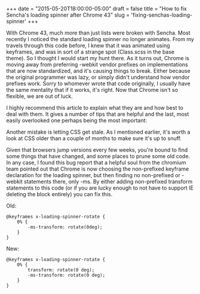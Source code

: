 +++
date = "2015-05-20T18:00:00-05:00"
draft = false
title = "How to fix Sencha's loading spinner after Chrome 43"
slug = 'fixing-senchas-loading-spinner'
+++

With Chrome 43, much more than just lists were broken with Sencha. Most recently I noticed the standard loading spinner no longer animates. From my travels through this code before, I knew that it was animated using keyframes, and was in sort of a strange spot (Class.scss in the base theme). So I thought I would start my hunt there. As it turns out, Chrome is moving away from preferring -webkit vendor prefixes on implementations that are now standardized, and it's causing things to break. Either because the original programmer was lazy, or simply didn't understand how vendor prefixes work. Sorry to whomever wrote that code originally, I usually have the same mentality that if it works, it's right. Now that Chrome isn't so flexible, we are out of luck.

I highly recommend this article to explain what they are and how best to deal with them. It gives a number of tips that are helpful and the last, most easily overlooked one perhaps being the most important:

Another mistake is letting CSS get stale. As I mentioned earlier, it's worth a look at CSS older than a couple of months to make sure it's up to snuff.

Given that browsers jump versions every few weeks, you're bound to find some things that have changed, and some places to prune some old code. In any case, I found this bug report that a helpful soul from the chromium team pointed out that Chrome is now choosing the non-prefixed keyframe declaration for the loading spinner, but then finding no non-prefixed or -webkit statements there, only -ms. By either adding non-prefixed transform statements to this code (or if you are lucky enough to not have to support IE deleting the block entirely) you can fix this.

Old:
```
@keyframes x-loading-spinner-rotate {
    0% {
        -ms-transform: rotate(0deg);
    }
}
```

New:
```
@keyframes x-loading-spinner-rotate {
    0% {
        transform: rotate(0 deg);
        -ms-transform: rotate(0 deg);
    }
}
```